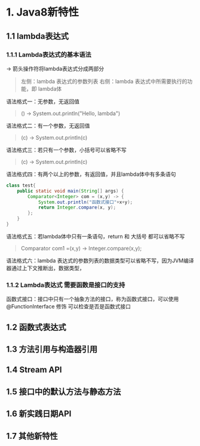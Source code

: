 # 1. Java8新特性

## 1.1 lambda表达式

### 1.1.1 Lambda表达式的基本语法

->  箭头操作符将lambda表达式分成两部分
> 左侧：lambda 表达式的参数列表
> 右侧：lambda 表达式中所需要执行的功能，即 lambda体

语法格式一：无参数，无返回值
> () -> System.out.println("Hello, lambda") 

语法格式二：有一个参数，无返回值
> (c) -> System.out.println(c)

语法格式三：若只有一个参数，小括号可以省略不写
> (c) -> System.out.println(c)

语法格式四：有两个以上的参数，有返回值，并且lambda体中有多条语句
```java
class test{
    public static void main(String[] args) {
        Comparator<Integer> com = (x,y) -> {
            System.out.println("函数式接口"+x+y);
            return Integer.compare(x, y);
        };
    }
}
```

语法格式五：若lambda体中只有一条语句，return 和 大括号 都可以省略不写
> Comparator<Integer> com1 =(x,y) -> Integer.compare(x,y);

语法格式六：lambda 表达式的参数列表的数据类型可以省略不写，因为JVM编译器通过上下文推断出，数据类型，

### 1.1.2 Lambda表达式 需要函数是接口的支持
函数式接口：接口中只有一个抽象方法的接口，称为函数式接口，可以使用@FunctionInterface 修饰
可以检查是否是函数式接口

## 1.2 函数式表达式

## 1.3 方法引用与构造器引用

## 1.4 Stream API

## 1.5 接口中的默认方法与静态方法

## 1.6 新实践日期API

## 1.7 其他新特性